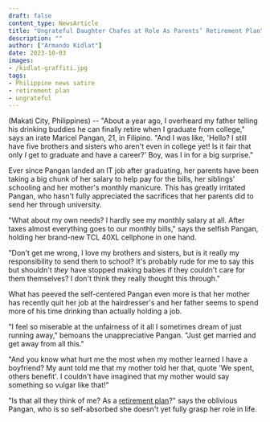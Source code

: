```yaml
---
draft: false
content_type: NewsArticle
title: "Ungrateful Daughter Chafes at Role As Parents’ Retirement Plan"
description: ""
author: ["Armando Kidlat"]
date: 2023-10-03
images:
- /kidlat-graffiti.jpg
tags:
- Philippine news satire
- retirement plan
- ungrateful
---
```

(Makati City, Philippines) -- "About a year ago, I overheard my father telling his drinking buddies he can finally retire when I graduate from college," says an irate Maricel Pangan, 21, in Filipino. "And I was like, 'Hello? I still have five brothers and sisters who aren't even in college yet! Is it fair that only *I* get to graduate and have a career?' Boy, was I in for a big surprise."

Ever since Pangan landed an IT job after graduating, her parents have been taking a big chunk of her salary to help pay for the bills, her siblings’ schooling and her mother's monthly manicure. This has greatly irritated Pangan, who hasn't fully appreciated the sacrifices that her parents did to send her through university.

"What about my own needs? I hardly see my monthly salary at all. After taxes almost everything goes to our monthly bills," says the selfish Pangan, holding her brand-new TCL 40XL cellphone in one hand.

"Don't get me wrong, I love my brothers and sisters, but is it really my responsibility to send them to school? It's probably rude for me to say this but shouldn't *they* have stopped making babies if they couldn't care for them themselves? I don't think they really thought this through."

What has peeved the self-centered Pangan even more is that her mother has recently quit her job at the hairdresser's and her father seems to spend more of his time drinking than actually holding a job.

"I feel so miserable at the unfairness of it all I sometimes dream of just running away," bemoans the unappreciative Pangan. "Just get married and get away from all this."

"And you know what hurt me the most when my mother learned I have a boyfriend? My aunt told me that my mother told her that, quote 'We spent, others benefit'. I couldn't have imagined that my mother would say something so vulgar like that!"

"Is that all they think of me? As a [retirement plan](/tags/retirement-plan/)?" says the oblivious Pangan, who is so self-absorbed she doesn't yet fully grasp her role in life.





